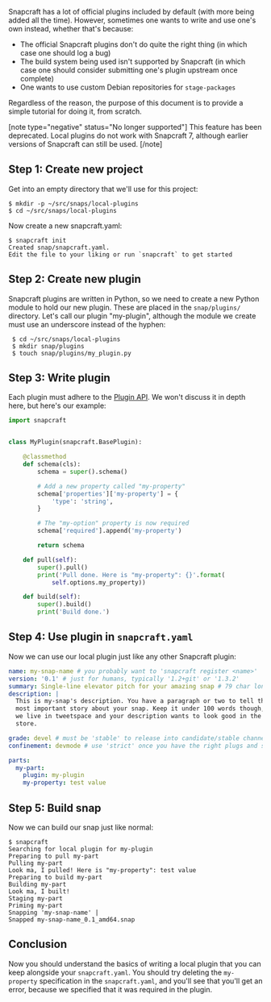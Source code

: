 Snapcraft has a lot of official plugins included by default (with more being added all the time). However, sometimes one wants to write and use one's own instead, whether that's because:

- The official Snapcraft plugins don't do quite the right thing (in which case one should log a bug)
- The build system being used isn't supported by Snapcraft (in which case one should consider submitting one's plugin upstream once complete)
- One wants to use custom Debian repositories for `stage-packages`

Regardless of the reason, the purpose of this document is to provide a simple tutorial for doing it, from scratch.

[note type="negative" status="No longer supported"]
This feature has been deprecated. Local plugins do not work with Snapcraft 7, although earlier versions of Snapcraft can still be used.
[/note]

## Step 1: Create new project

Get into an empty directory that we'll use for this project:

    $ mkdir -p ~/src/snaps/local-plugins
    $ cd ~/src/snaps/local-plugins

Now create a new snapcraft.yaml:

    $ snapcraft init
    Created snap/snapcraft.yaml.
    Edit the file to your liking or run `snapcraft` to get started


## Step 2: Create new plugin

Snapcraft plugins are written in Python, so we need to create a new Python module to hold our new plugin. These are placed in the `snap/plugins/` directory. Let's call our plugin "my-plugin", although the module we create must use an underscore instead of the hyphen:

     $ cd ~/src/snaps/local-plugins
     $ mkdir snap/plugins
     $ touch snap/plugins/my_plugin.py


## Step 3: Write plugin

Each plugin must adhere to the [Plugin API](/t/snapcraft-plugin-api/5124). We won't discuss it in depth here, but here's our example:

```python
import snapcraft


class MyPlugin(snapcraft.BasePlugin):

    @classmethod
    def schema(cls):
        schema = super().schema()

        # Add a new property called "my-property"
        schema['properties']['my-property'] = {
            'type': 'string',
        }

        # The "my-option" property is now required
        schema['required'].append('my-property')

        return schema

    def pull(self):
        super().pull()
        print('Pull done. Here is "my-property": {}'.format(
            self.options.my_property))

    def build(self):
        super().build()
        print('Build done.')
```


## Step 4: Use plugin in `snapcraft.yaml`

Now we can use our local plugin just like any other Snapcraft plugin:

```yaml
name: my-snap-name # you probably want to 'snapcraft register <name>'
version: '0.1' # just for humans, typically '1.2+git' or '1.3.2'
summary: Single-line elevator pitch for your amazing snap # 79 char long summary
description: |
  This is my-snap's description. You have a paragraph or two to tell the
  most important story about your snap. Keep it under 100 words though,
  we live in tweetspace and your description wants to look good in the snap
  store.

grade: devel # must be 'stable' to release into candidate/stable channels
confinement: devmode # use 'strict' once you have the right plugs and slots

parts:
  my-part:
    plugin: my-plugin
    my-property: test value
```


## Step 5: Build snap

Now we can build our snap just like normal:

```
$ snapcraft
Searching for local plugin for my-plugin
Preparing to pull my-part 
Pulling my-part 
Look ma, I pulled! Here is "my-property": test value
Preparing to build my-part 
Building my-part 
Look ma, I built!
Staging my-part 
Priming my-part 
Snapping 'my-snap-name' |
Snapped my-snap-name_0.1_amd64.snap
```


## Conclusion

Now you should understand the basics of writing a local plugin that you can keep alongside your `snapcraft.yaml`. You should try deleting the `my-property` specification in the `snapcraft.yaml`, and you'll see that you'll get an error, because we specified that it was required in the plugin.